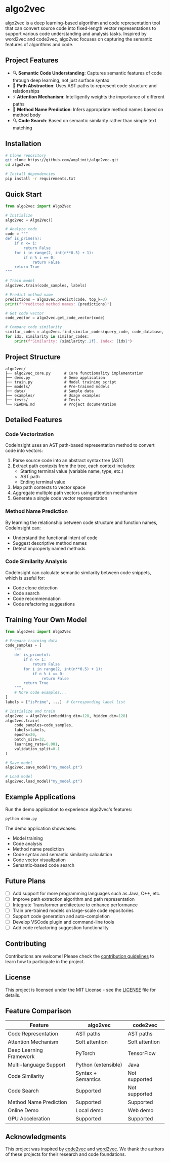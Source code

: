 # algo2vec

algo2vec is a deep learning-based algorithm and code representation tool that can convert source code into fixed-length vector representations to support various code understanding and analysis tasks. Inspired by word2vec and code2vec, algo2vec focuses on capturing the semantic features of algorithms and code.

## Project Features

- 🔍 **Semantic Code Understanding**: Captures semantic features of code through deep learning, not just surface syntax
- 🔄 **Path Abstraction**: Uses AST paths to represent code structure and relationships
- ⚡ **Attention Mechanism**: Intelligently weights the importance of different paths
- 🔮 **Method Name Prediction**: Infers appropriate method names based on method body
- 🔍 **Code Search**: Based on semantic similarity rather than simple text matching

## Installation

```bash
# Clone repository
git clone https://github.com/amplimit/algo2vec.git
cd algo2vec

# Install dependencies
pip install -r requirements.txt
```

## Quick Start

```python
from algo2vec import Algo2Vec

# Initialize
algo2vec = Algo2Vec()

# Analyze code
code = """
def is_prime(n):
    if n <= 1:
        return False
    for i in range(2, int(n**0.5) + 1):
        if n % i == 0:
            return False
    return True
"""

# Train model
algo2vec.train(code_samples, labels)

# Predict method name
predictions = algo2vec.predict(code, top_k=3)
print(f"Predicted method names: {predictions}")

# Get code vector
code_vector = algo2vec.get_code_vector(code)

# Compare code similarity
similar_codes = algo2vec.find_similar_codes(query_code, code_database, top_k=5)
for idx, similarity in similar_codes:
    print(f"Similarity: {similarity:.2f}, Index: {idx}")
```

## Project Structure

```
algo2vec/
├── algo2vec_core.py      # Core functionality implementation
├── demo.py               # Demo application
├── train.py              # Model training script
├── models/               # Pre-trained models
├── data/                 # Sample data
├── examples/             # Usage examples
├── tests/                # Tests
└── README.md             # Project documentation
```

## Detailed Features

### Code Vectorization

CodeInsight uses an AST path-based representation method to convert code into vectors:

1. Parse source code into an abstract syntax tree (AST)
2. Extract path contexts from the tree, each context includes:
   - Starting terminal value (variable name, type, etc.)
   - AST path
   - Ending terminal value
3. Map path contexts to vector space
4. Aggregate multiple path vectors using attention mechanism
5. Generate a single code vector representation

### Method Name Prediction

By learning the relationship between code structure and function names, CodeInsight can:

- Understand the functional intent of code
- Suggest descriptive method names
- Detect improperly named methods

### Code Similarity Analysis

CodeInsight can calculate semantic similarity between code snippets, which is useful for:

- Code clone detection
- Code search
- Code recommendation
- Code refactoring suggestions

## Training Your Own Model

```python
from algo2vec import Algo2Vec

# Prepare training data
code_samples = [
    """
    def is_prime(n):
        if n <= 1:
            return False
        for i in range(2, int(n**0.5) + 1):
            if n % i == 0:
                return False
        return True
    """,
    # More code examples...
]
labels = ["isPrime", ...]  # Corresponding label list

# Initialize and train
algo2vec = Algo2Vec(embedding_dim=128, hidden_dim=128)
algo2vec.train(
    code_samples=code_samples,
    labels=labels,
    epochs=20,
    batch_size=32,
    learning_rate=0.001,
    validation_split=0.1
)

# Save model
algo2vec.save_model("my_model.pt")

# Load model
algo2vec.load_model("my_model.pt")
```

## Example Applications

Run the demo application to experience algo2vec's features:

```bash
python demo.py
```

The demo application showcases:
- Model training
- Code analysis
- Method name prediction
- Code syntax and semantic similarity calculation
- Code vector visualization
- Semantic-based code search

## Future Plans

- [ ] Add support for more programming languages such as Java, C++, etc.
- [ ] Improve path extraction algorithm and path representation
- [ ] Integrate Transformer architecture to enhance performance
- [ ] Train pre-trained models on large-scale code repositories
- [ ] Support code generation and auto-completion
- [ ] Develop VSCode plugin and command-line tools
- [ ] Add code refactoring suggestion functionality

## Contributing

Contributions are welcome! Please check the [contribution guidelines](CONTRIBUTING.md) to learn how to participate in the project.

## License

This project is licensed under the MIT License - see the [LICENSE](LICENSE) file for details.

## Feature Comparison

| Feature | algo2vec | code2vec |
|---------|----------|----------|
| Code Representation | AST paths | AST paths |
| Attention Mechanism | Soft attention | Soft attention |
| Deep Learning Framework | PyTorch | TensorFlow |
| Multi-language Support | Python (extensible) | Java |
| Code Similarity | Syntax + Semantics | Not supported |
| Code Search | Supported | Not supported |
| Method Name Prediction | Supported | Supported |
| Online Demo | Local demo | Web demo |
| GPU Acceleration | Supported | Supported |

## Acknowledgments

This project was inspired by [code2vec](https://github.com/tech-srl/code2vec) and [word2vec](https://code.google.com/archive/p/word2vec/). We thank the authors of these projects for their research and code foundations.